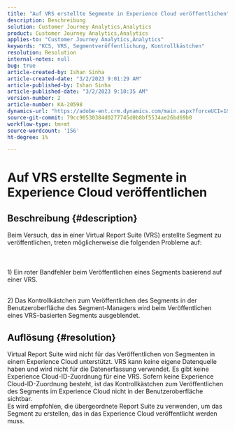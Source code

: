 ```yaml
---
title: "Auf VRS erstellte Segmente in Experience Cloud veröffentlichen"
description: Beschreibung
solution: Customer Journey Analytics,Analytics
product: Customer Journey Analytics,Analytics
applies-to: "Customer Journey Analytics,Analytics"
keywords: "KCS, VRS, Segmentveröffentlichung, Kontrollkästchen"
resolution: Resolution
internal-notes: null
bug: true
article-created-by: Ishan Sinha
article-created-date: "3/2/2023 9:01:29 AM"
article-published-by: Ishan Sinha
article-published-date: "3/2/2023 9:10:35 AM"
version-number: 2
article-number: KA-20598
dynamics-url: "https://adobe-ent.crm.dynamics.com/main.aspx?forceUCI=1&pagetype=entityrecord&etn=knowledgearticle&id=19852acc-d8b8-ed11-83fe-6045bd0065f9"
source-git-commit: 79cc90530384d0277745d0b8bf5534ae26bd69b0
workflow-type: tm+mt
source-wordcount: '156'
ht-degree: 1%

---
```


# Auf VRS erstellte Segmente in Experience Cloud veröffentlichen

## Beschreibung {#description}

Beim Versuch, das in einer Virtual Report Suite (VRS) erstellte Segment zu veröffentlichen, treten möglicherweise die folgenden Probleme auf:<br><br> <br><br>1) Ein roter Bandfehler beim Veröffentlichen eines Segments basierend auf einer VRS.

<br>2) Das Kontrollkästchen zum Veröffentlichen des Segments in der Benutzeroberfläche des Segment-Managers wird beim Veröffentlichen eines VRS-basierten Segments ausgeblendet.

## Auflösung {#resolution}

Virtual Report Suite wird nicht für das Veröffentlichen von Segmenten in einem Experience Cloud unterstützt. VRS kann keine eigene Datenquelle haben und wird nicht für die Datenerfassung verwendet. Es gibt keine Experience Cloud-ID-Zuordnung für eine VRS. Sofern keine Experience Cloud-ID-Zuordnung besteht, ist das Kontrollkästchen zum Veröffentlichen des Segments im Experience Cloud nicht in der Benutzeroberfläche sichtbar.<br>Es wird empfohlen, die übergeordnete Report Suite zu verwenden, um das Segment zu erstellen, das in das Experience Cloud veröffentlicht werden muss.